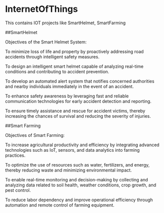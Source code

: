 # InternetOfThings
This contains IOT projects like SmartHelmet, SmartFarming

##SmartHelmet

Objectives of the Smart Helmet System:

To minimize loss of life and property by proactively addressing road accidents through intelligent safety measures.

To design an intelligent smart helmet capable of analyzing real-time conditions and contributing to accident prevention.

To develop an automated alert system that notifies concerned authorities and nearby individuals immediately in the event of an accident.

To enhance safety awareness by leveraging fast and reliable communication technologies for early accident detection and reporting.

To ensure timely assistance and rescue for accident victims, thereby increasing the chances of survival and reducing the severity of injuries.

##Smart Farming

Objectives of Smart Farming:

To increase agricultural productivity and efficiency by integrating advanced technologies such as IoT, sensors, and data analytics into farming practices.

To optimize the use of resources such as water, fertilizers, and energy, thereby reducing waste and minimizing environmental impact.

To enable real-time monitoring and decision-making by collecting and analyzing data related to soil health, weather conditions, crop growth, and pest control.

To reduce labor dependency and improve operational efficiency through automation and remote control of farming equipment.
